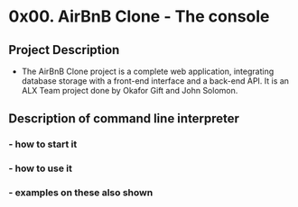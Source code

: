 # 0x00. AirBnB Clone - The console

## Project Description
- The AirBnB Clone project is a complete web application, integrating database storage with a front-end interface and a back-end API. 
It is an ALX Team project done by Okafor Gift and John Solomon.

## Description of command line interpreter

### - how to start it
### - how to use it
### - examples on these also shown
